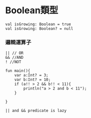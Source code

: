 # Boolean類型
	val isGrowing: Boolean = true 
	val isGrowing: Boolean? = null
	
### 邏輯運算子
~~~
|| // OR
&& //AND
! //NOT
~~~

~~~
fun main(){
    var a:Int? = 3;
    var b:Int? = 10;
    if (a!! > 2 && b!! < 11){
        println("a > 2 and b < 11");
    }

}
~~~

~~~
|| and && predicate is lazy
~~~